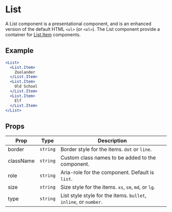 # List

A List component is a presentational component, and is an enhanced version of the default HTML `<ul>` (or `<ol>`). The List component provide a container for [List.Item](./Item.md) components.

## Example

```jsx
<List>
  <List.Item>
    Zoolander
  </List.Item>
  <List.Item>
    Old School
  </List.Item>
  <List.Item>
    Elf
  </List.Item>
</List>
```


## Props

| Prop | Type | Description |
| --- | --- | --- |
| border | `string` | Border style for the items. `dot` or `line`. |
| className | `string` | Custom class names to be added to the component. |
| role | `string` | Aria-role for the component. Default is `list`. |
| size | `string` | Size style for the items. `xs`, `sm`, `md`, or `lg`. |
| type | `string` | List style style for the items. `bullet`, `inline`, or `number`. |

